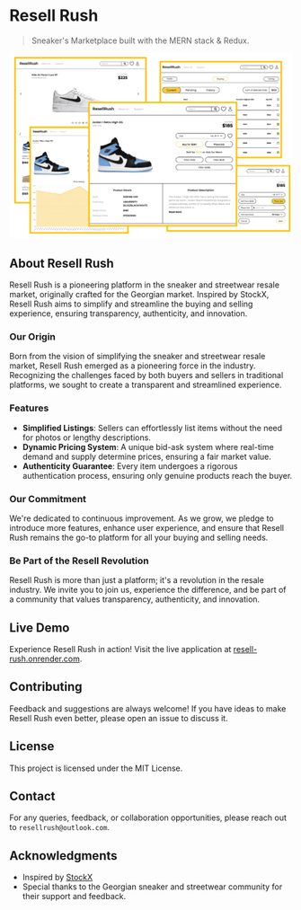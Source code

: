 # Resell Rush

> Sneaker's Marketplace built with the MERN stack & Redux.

<img src="./frontend/public/images/resellrushcollage.png">

## About Resell Rush

Resell Rush is a pioneering platform in the sneaker and streetwear resale market, originally crafted for the Georgian market. Inspired by StockX, Resell Rush aims to simplify and streamline the buying and selling experience, ensuring transparency, authenticity, and innovation.

### Our Origin

Born from the vision of simplifying the sneaker and streetwear resale market, Resell Rush emerged as a pioneering force in the industry. Recognizing the challenges faced by both buyers and sellers in traditional platforms, we sought to create a transparent and streamlined experience.

### Features

- **Simplified Listings**: Sellers can effortlessly list items without the need for photos or lengthy descriptions.
- **Dynamic Pricing System**: A unique bid-ask system where real-time demand and supply determine prices, ensuring a fair market value.
- **Authenticity Guarantee**: Every item undergoes a rigorous authentication process, ensuring only genuine products reach the buyer.

### Our Commitment

We're dedicated to continuous improvement. As we grow, we pledge to introduce more features, enhance user experience, and ensure that Resell Rush remains the go-to platform for all your buying and selling needs.

### Be Part of the Resell Revolution

Resell Rush is more than just a platform; it's a revolution in the resale industry. We invite you to join us, experience the difference, and be part of a community that values transparency, authenticity, and innovation.

## Live Demo

Experience Resell Rush in action! Visit the live application at [resell-rush.onrender.com](https://resell-rush.onrender.com).

## Contributing

Feedback and suggestions are always welcome! If you have ideas to make Resell Rush even better, please open an issue to discuss it.

## License

This project is licensed under the MIT License.

## Contact

For any queries, feedback, or collaboration opportunities, please reach out to `resellrush@outlook.com`.

## Acknowledgments

- Inspired by [StockX](https://www.stockx.com/)
- Special thanks to the Georgian sneaker and streetwear community for their support and feedback.
